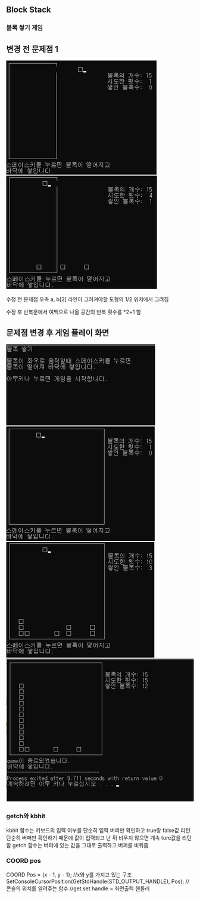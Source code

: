 ## Block Stack
### 블록 쌓기 게임

## 변경 전 문제점 1 </br>
![problem 1](./img/block_problem1.png) </br>
![problem 2](./img/block_problem2.png) </br>

수정 전 문제점 우측 a, b[2] 라인이 그려져야할 도형의 1/2 위치에서 그려짐

수정 후 반복문에서 여백으로 나올 공간의 반복 횟수를 *2+1 함

## 문제점 변경 후 게임 플레이 화면

![intro](./img/blockstack_intro.png) </br>
![blockstack1](./img/blockstack_1.png)
![blcokstack2](./img/blockstack_2.png) <br>
![end](./img/blockstack_end.png) <br>

### getch와 kbhit
kbhit 함수는 키보드의 입력 여부를 단순히 입력 버퍼만 확인하고 true랑 false값 리턴
단순히 버퍼만 확인하기 때문에 값이 입력되고 난 뒤 비우지 않으면 계속 ture값을 리턴함
getch 함수는 버퍼에 있는 값을 그대로 출력하고 버퍼를 비워줌

### COORD pos
COORD Pos = {x - 1, y - 1}; //x와 y를 가지고 있는 구조 
SetConsoleCursorPosition(GetStdHandle(STD_OUTPUT_HANDLE), Pos); 
//콘솔의 위치를 알려주는 함수 
//get set handle = 화면출력 핸들러
